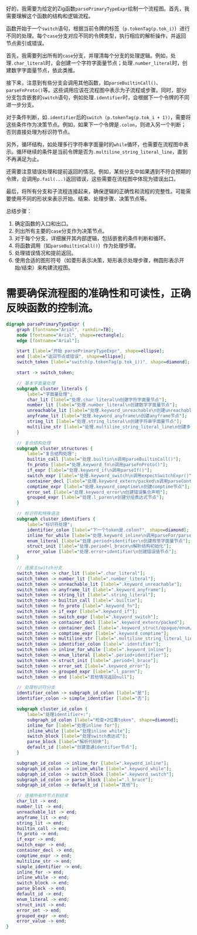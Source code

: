 好的，我需要为给定的Zig函数`parsePrimaryTypeExpr`绘制一个流程图。首先，我需要理解这个函数的结构和逻辑流程。

函数开始于一个`switch`语句，根据当前令牌的标签（`p.tokenTag(p.tok_i)`）进行不同的处理。每个`case`分支对应不同的令牌类型，执行相应的解析操作，并返回节点索引或错误。

首先，我需要列出所有的`case`分支，并理清每个分支的处理逻辑。例如，处理`.char_literal`时，会创建一个字符字面量节点；处理`.number_literal`时，创建数字字面量节点，依此类推。

接下来，注意到有些分支会调用其他函数，如`parseBuiltinCall()`、`parseFnProto()`等。这些调用应该在流程图中表示为子流程或步骤。同时，部分分支包含嵌套的`switch`语句，例如处理`.identifier`时，会根据下一个令牌的不同进一步分支。

对于条件判断，如`.identifier`后的`switch (p.tokenTag(p.tok_i + 1))`，需要将这些条件作为决策节点。例如，如果下一个令牌是`.colon`，则进入另一个判断；否则直接处理为标识符节点。

另外，循环结构，如处理多行字符串字面量时的`while`循环，也需要在流程图中表示。循环继续的条件是当前令牌是否为`.multiline_string_literal_line`，直到不再满足为止。

还需要注意错误处理和提前返回的情况。例如，某些分支中如果遇到不符合预期的令牌，会调用`p.fail(...)`返回错误，这些需要在流程图中体现为错误出口。

最后，将所有分支和子流程连接起来，确保逻辑的正确性和流程的完整性。可能需要使用不同的形状来表示开始、结束、处理步骤、决策节点等。

总结步骤：
1. 确定函数的入口和出口。
2. 列出所有主要的`case`分支作为决策节点。
3. 对于每个分支，详细展开其内部逻辑，包括嵌套的条件判断和循环。
4. 将函数调用（如`parseBuiltinCall()`）作为处理步骤。
5. 处理错误情况和提前返回。
6. 使用合适的图形符号（如菱形表示决策，矩形表示处理步骤，椭圆形表示开始/结束）来构建流程图。

需要确保流程图的准确性和可读性，正确反映函数的控制流。
================================================
```dot
digraph parsePrimaryTypeExpr {
    graph [fontname="Arial", rankdir=TB];
    node [fontname="Arial", shape=rectangle];
    edge [fontname="Arial"];

    start [label="开始 parsePrimaryTypeExpr", shape=ellipse];
    end [label="返回节点或错误", shape=ellipse];
    switch_token [label="switch(p.tokenTag(p.tok_i))", shape=diamond];

    start -> switch_token;

    // 基本字面量处理
    subgraph cluster_literals {
        label="字面量处理";
        char_lit [label="处理.char_literal\n创建字符字面量节点"];
        number_lit [label="处理.number_literal\n创建数字字面量节点"];
        unreachable_lit [label="处理.keyword_unreachable\n创建unreachable节点"];
        anyframe_lit [label="处理.keyword_anyframe\n创建anyframe节点"];
        string_lit [label="处理.string_literal\n创建字符串字面量节点"];
        multiline_str [label="处理.multiline_string_literal_line\n创建多行字符串节点"];
    }

    // 复合结构处理
    subgraph cluster_structures {
        label="复合结构处理";
        builtin_call [label="处理.builtin\n调用parseBuiltinCall()"];
        fn_proto [label="处理.keyword_fn\n调用parseFnProto()"];
        if_expr [label="处理.keyword_if\n调用parseIf()"];
        switch_expr [label="处理.keyword_switch\n调用expectSwitchExpr()"];
        container_decl [label="处理.keyword_extern/packed\n调用parseContainerDeclAuto()"];
        comptime_expr [label="处理.keyword_comptime\n创建comptime节点"];
        error_set [label="处理.keyword_error\n创建错误集合声明"];
        grouped_expr [label="处理.l_paren\n创建分组表达式节点"];
    }

    // 标识符和特殊语法
    subgraph cluster_identifiers {
        label="标识符处理";
        identifier_colon [label="下一个token是.colon?", shape=diamond];
        inline_for_while [label="处理.keyword_inline\n调用parseFor/parseWhileTypeExpr"];
        enum_literal [label="处理.period+identifier\n创建枚举字面量节点"];
        struct_init [label="处理.period+l_brace\n解析结构初始化"];
        error_value [label="处理.error+identifier\n创建错误值节点"];
    }

    // 连接主switch分支
    switch_token -> char_lit [label=".char_literal"];
    switch_token -> number_lit [label=".number_literal"];
    switch_token -> unreachable_lit [label=".keyword_unreachable"];
    switch_token -> anyframe_lit [label=".keyword_anyframe"];
    switch_token -> string_lit [label=".string_literal"];
    switch_token -> builtin_call [label=".builtin"];
    switch_token -> fn_proto [label=".keyword_fn"];
    switch_token -> if_expr [label=".keyword_if"];
    switch_token -> switch_expr [label=".keyword_switch"];
    switch_token -> container_decl [label=".keyword_extern/packed"];
    switch_token -> container_decl [label=".keyword_struct/opaque/enum/union"];
    switch_token -> comptime_expr [label=".keyword_comptime"];
    switch_token -> multiline_str [label=".multiline_string_literal_line"];
    switch_token -> identifier_colon [label=".identifier"];
    switch_token -> inline_for_while [label=".keyword_inline"];
    switch_token -> enum_literal [label=".period+identifier"];
    switch_token -> struct_init [label=".period+l_brace"];
    switch_token -> error_set [label=".keyword_error"];
    switch_token -> grouped_expr [label=".l_paren"];
    switch_token -> end [label="其他情况返回null"];

    // 处理标识符分支
    identifier_colon -> subgraph_id_colon [label="是"];
    identifier_colon -> simple_identifier [label="否"];

    subgraph cluster_id_colon {
        label="处理identifier+:";
        subgraph_id_colon [label="检查+2位置token", shape=diamond];
        inline_for [label="处理inline for"];
        inline_while [label="处理inline while"];
        switch_block [label="处理switch表达式"];
        parse_block [label="解析代码块"];
        default_id [label="创建普通identifier节点"];
    }

    subgraph_id_colon -> inline_for [label=".keyword_inline"];
    subgraph_id_colon -> inline_while [label=".keyword_while"];
    subgraph_id_colon -> switch_block [label=".keyword_switch"];
    subgraph_id_colon -> parse_block [label=".l_brace"];
    subgraph_id_colon -> default_id [label="其他"];

    // 连接所有终节点到结束
    char_lit -> end;
    number_lit -> end;
    unreachable_lit -> end;
    anyframe_lit -> end;
    string_lit -> end;
    builtin_call -> end;
    fn_proto -> end;
    if_expr -> end;
    switch_expr -> end;
    container_decl -> end;
    comptime_expr -> end;
    multiline_str -> end;
    simple_identifier -> end;
    inline_for -> end;
    inline_while -> end;
    switch_block -> end;
    parse_block -> end;
    default_id -> end;
    enum_literal -> end;
    struct_init -> end;
    error_set -> end;
    grouped_expr -> end;
    error_value -> end;
}
```